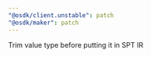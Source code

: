 ```yaml
---
"@osdk/client.unstable": patch
"@osdk/maker": patch
---
```


Trim value type before putting it in SPT IR
